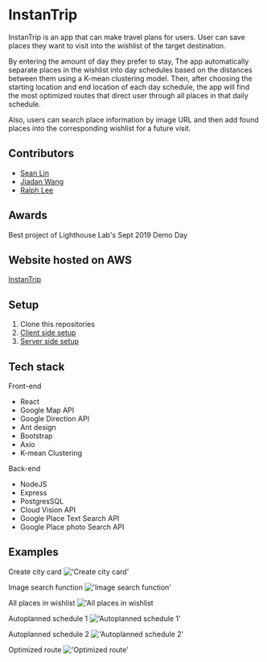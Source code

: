 # InstanTrip
InstanTrip is an app that can make travel plans for users. User can save places they want to visit into the wishlist of the target destination.

By entering the amount of day they prefer to stay, The app automatically separate places in the wishlist into day schedules based on the distances between them using a K-mean clustering model. Then, after choosing the starting location and end location of each day schedule, the app will find the most optimized routes that direct user through all places in that daily schedule.

Also, users can search place information by image URL and then add found places into the corresponding wishlist for a future visit.

## Contributors
* [Sean Lin](https://github.com/Sean-HL-Lin)
* [Jiadan Wang](https://github.com/jiadanw)
* [Ralph Lee](https://github.com/rjblee)

## Awards
Best project of Lighthouse Lab's Sept 2019 Demo Day

## Website hosted on AWS
[InstanTrip](http://instantrip.us-east-2.elasticbeanstalk.com/)

## Setup
1. Clone this repositories
2. [Client side setup](https://github.com/Sean-HL-Lin/InstanTrip/blob/master/final-client/README.md)
3. [Server side setup](https://github.com/Sean-HL-Lin/InstanTrip/blob/master/final-server/README.md)

## Tech stack

Front-end
* React
* Google Map API
* Google Direction API 
* Ant design
* Bootstrap
* Axio
* K-mean Clustering

Back-end
* NodeJS
* Express
* PostgresSQL
* Cloud Vision API 
* Google Place Text Search API
* Google Place photo Search API

## Examples
Create city card
!['Create city card'](https://github.com/Sean-HL-Lin/InstanTrip/blob/master/Doc/createCityCard.png)

Image search function
!['Image search function'](https://github.com/Sean-HL-Lin/InstanTrip/blob/master/Doc/imageSearch.png)

All places in wishlist
!['All places in wishlist](https://github.com/Sean-HL-Lin/InstanTrip/blob/master/Doc/allPlaces.png)

Autoplanned schedule 1
!['Autoplanned schedule 1'](https://github.com/Sean-HL-Lin/InstanTrip/blob/master/Doc/autoPlanedSchedule1.png)

Autoplanned schedule 2
!['Autoplanned schedule 2'](https://github.com/Sean-HL-Lin/InstanTrip/blob/master/Doc/autoPlanedSchedule2.png)

Optimized route
!['Optimized route'](https://github.com/Sean-HL-Lin/InstanTrip/blob/master/Doc/optimizedRoute.png)